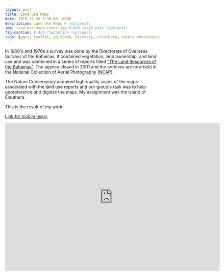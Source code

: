 ```yaml
---
layout: post
title: Land Use Maps
date: 2015-11-20 5:30:00 -0800
description: Land Use Maps # (optional)
img: land-use-maps-cover.jpg # Add image post (optional)
fig-caption: # Add figcaption (optional)
tags: [qgis, leaflet, qgis2web, historic, eleuthera, nature conservancy]
---
```


In 1960's and 1970s a survey was done by the Directorate of Overseas Surveys of the Bahamas. It combined vegetation, land ownership, and land use and was combined in a series of reports titled ["The Land Resources of the Bahamas"](https://edepot.wur.nl/480066). The agency closed in 2001 and the archives are now held in the National Collection of Aerial Photography [(NCAP)](https://ncap.org.uk/).

The Nature Conservancy acquired high quality scans of the maps associated with the land use reports and our group's task was to help georeference and digitize the maps. My assignment was the island of Eleuthera.

This is the result of my work:

[Link for mobile users](https://anthonyblackham.com/land-use-map/)

<div class="embed-container">
  <iframe
      src="https://anthonyblackham.github.io/land-use-map/"
      width="700"
      height="480"
      frameborder="0"
      allowfullscreen="">
  </iframe>
</div>


